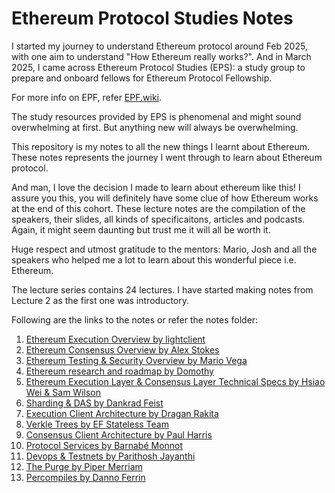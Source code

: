 # Ethereum Protocol Studies Notes

I started my journey to understand Ethereum protocol around Feb 2025, with one aim to understand "How Ethereum really works?". And in March 2025, I came across Ethereum Protocol Studies (EPS): a study group to prepare and onboard fellows for Ethereum Protocol Fellowship.

For more info on EPF, refer [EPF.wiki](https://epf.wiki).

The study resources provided by EPS is phenomenal and might sound overwhelming at first. But anything new will always be overwhelming.

This repository is my notes to all the new things I learnt about Ethereum. These notes represents the journey I went through to learn about Ethereum protocol.

And man, I love the decision I made to learn about ethereum like this! I assure you this, you will definitely have some clue of how Ethereum works at the end of this cohort. These lecture notes are the compilation of the speakers, their slides, all kinds of specificaitons, articles and podcasts. Again, it might seem daunting but trust me it will all be worth it.

Huge respect and utmost gratitude to the mentors: Mario, Josh and all the speakers who helped me a lot to learn about this wonderful piece i.e. Ethereum.

The lecture series contains 24 lectures. I have started making notes from Lecture 2 as the first one was introductory.

Following are the links to the notes or refer the notes folder:

1. [Ethereum Execution Overview by lightclient](/notes/lec-02-ethereum-execution-overview.md)
2. [Ethereum Consensus Overview by Alex Stokes](/notes/lec-03-ethereum-consensus-overview.md)
3. [Ethereum Testing & Security Overview by Mario Vega](/notes/lec-04-ethereum-testing-and-security-overview.md)
4. [Ethereum research and roadmap by Domothy](/notes/lec-05-ethereum-research-and-roadmap.md)
5. [Ethereum Execution Layer & Consensus Layer Technical Specs by Hsiao Wei & Sam Wilson](/notes/lec-06-el-cl-technical-specs.md)
6. [Sharding & DAS by Dankrad Feist](/notes/lec-07-sharding-and-das.md)
7. [Execution Client Architecture by Dragan Rakita](/notes/lec-08-execution-client-architecture.md)
8. [Verkle Trees by EF Stateless Team](/notes/lec-09-verkle-tree.md)
9. [Consensus Client Architecture by Paul Harris](/notes/lec-10-consensus-client-architecture.md)
10. [Protocol Services by Barnabé Monnot](/notes/lec-11-protocol-services.md)
11. [Devops & Testnets by Parithosh Jayanthi](/notes/lec-12-devops-and-testnets.md)
12. [The Purge by Piper Merriam](/notes/lec-13-the-purge.md)
13. [Percompiles by Danno Ferrin](/notes/lec-14-precompiles.md)

